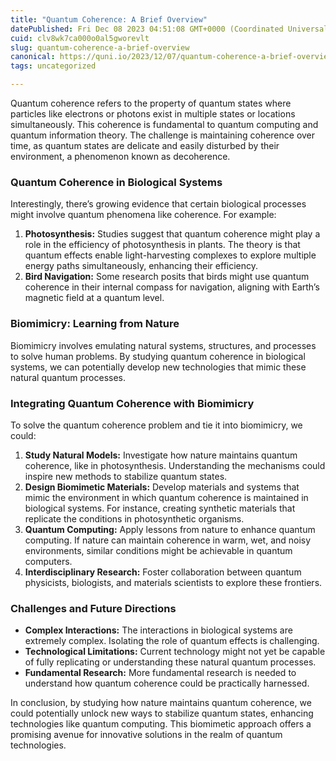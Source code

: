 ```yaml
---
title: "Quantum Coherence: A Brief Overview"
datePublished: Fri Dec 08 2023 04:51:08 GMT+0000 (Coordinated Universal Time)
cuid: clv8wk7ca000o0al5gworevlt
slug: quantum-coherence-a-brief-overview
canonical: https://quni.io/2023/12/07/quantum-coherence-a-brief-overview/
tags: uncategorized

---
```


Quantum coherence refers to the property of quantum states where particles like electrons or photons exist in multiple states or locations simultaneously. This coherence is fundamental to quantum computing and quantum information theory. The challenge is maintaining coherence over time, as quantum states are delicate and easily disturbed by their environment, a phenomenon known as decoherence.

### Quantum Coherence in Biological Systems

Interestingly, there’s growing evidence that certain biological processes might involve quantum phenomena like coherence. For example:

1.  **Photosynthesis:** Studies suggest that quantum coherence might play a role in the efficiency of photosynthesis in plants. The theory is that quantum effects enable light-harvesting complexes to explore multiple energy paths simultaneously, enhancing their efficiency.
2.  **Bird Navigation:** Some research posits that birds might use quantum coherence in their internal compass for navigation, aligning with Earth’s magnetic field at a quantum level.

### Biomimicry: Learning from Nature

Biomimicry involves emulating natural systems, structures, and processes to solve human problems. By studying quantum coherence in biological systems, we can potentially develop new technologies that mimic these natural quantum processes.

### Integrating Quantum Coherence with Biomimicry

To solve the quantum coherence problem and tie it into biomimicry, we could:

1.  **Study Natural Models:** Investigate how nature maintains quantum coherence, like in photosynthesis. Understanding the mechanisms could inspire new methods to stabilize quantum states.
2.  **Design Biomimetic Materials:** Develop materials and systems that mimic the environment in which quantum coherence is maintained in biological systems. For instance, creating synthetic materials that replicate the conditions in photosynthetic organisms.
3.  **Quantum Computing:** Apply lessons from nature to enhance quantum computing. If nature can maintain coherence in warm, wet, and noisy environments, similar conditions might be achievable in quantum computers.
4.  **Interdisciplinary Research:** Foster collaboration between quantum physicists, biologists, and materials scientists to explore these frontiers.

### Challenges and Future Directions

*   **Complex Interactions:** The interactions in biological systems are extremely complex. Isolating the role of quantum effects is challenging.
*   **Technological Limitations:** Current technology might not yet be capable of fully replicating or understanding these natural quantum processes.
*   **Fundamental Research:** More fundamental research is needed to understand how quantum coherence could be practically harnessed.

In conclusion, by studying how nature maintains quantum coherence, we could potentially unlock new ways to stabilize quantum states, enhancing technologies like quantum computing. This biomimetic approach offers a promising avenue for innovative solutions in the realm of quantum technologies.